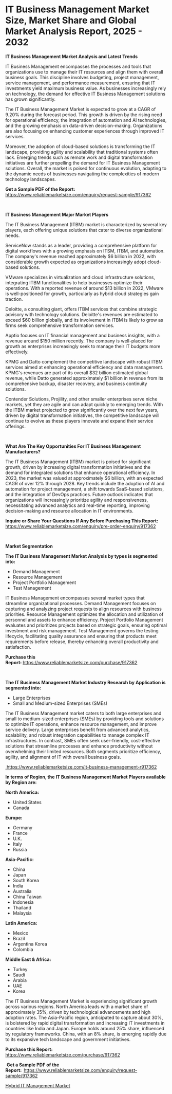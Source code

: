 <p><h1>IT Business Management Market Size, Market Share and Global Market Analysis Report, 2025 - 2032</h1></p><p><strong>IT Business Management Market Analysis and Latest Trends</strong></p>
<p><p>IT Business Management encompasses the processes and tools that organizations use to manage their IT resources and align them with overall business goals. This discipline involves budgeting, project management, service management, and performance measurement, ensuring that IT investments yield maximum business value. As businesses increasingly rely on technology, the demand for effective IT Business Management solutions has grown significantly.</p><p>The IT Business Management Market is expected to grow at a CAGR of 9.20% during the forecast period. This growth is driven by the rising need for operational efficiency, the integration of automation and AI technologies, and the growing emphasis on data-driven decision-making. Organizations are also focusing on enhancing customer experiences through improved IT services. </p><p>Moreover, the adoption of cloud-based solutions is transforming the IT landscape, providing agility and scalability that traditional systems often lack. Emerging trends such as remote work and digital transformation initiatives are further propelling the demand for IT Business Management solutions. Overall, the market is poised for continuous evolution, adapting to the dynamic needs of businesses navigating the complexities of modern technology landscapes.</p></p>
<p><strong>Get a Sample PDF of the Report:&nbsp;</strong> <a href="https://www.reliablemarketsize.com/enquiry/request-sample/917362?utm_campaign=2315&utm_medium=2&utm_source=Github&utm_content=ia&utm_term=05032025&utm_id=it-business-management">https://www.reliablemarketsize.com/enquiry/request-sample/917362</a></p>
<p>&nbsp;</p>
<p><strong>IT Business Management Major Market Players</strong></p>
<p><p>The IT Business Management (ITBM) market is characterized by several key players, each offering unique solutions that cater to diverse organizational needs. </p><p>ServiceNow stands as a leader, providing a comprehensive platform for digital workflows with a growing emphasis on ITSM, ITBM, and automation. The company's revenue reached approximately $6 billion in 2022, with considerable growth expected as organizations increasingly adopt cloud-based solutions.</p><p>VMware specializes in virtualization and cloud infrastructure solutions, integrating ITBM functionalities to help businesses optimize their operations. With a reported revenue of around $13 billion in 2022, VMware is well-positioned for growth, particularly as hybrid cloud strategies gain traction.</p><p>Deloitte, a consulting giant, offers ITBM services that combine strategic advisory with technology solutions. Deloitte's revenues are estimated to exceed $60 billion globally, and its involvement in ITBM is likely to grow as firms seek comprehensive transformation services.</p><p>Apptio focuses on IT financial management and business insights, with a revenue around $150 million recently. The company is well-placed for growth as enterprises increasingly seek to manage their IT budgets more effectively.</p><p>KPMG and Datto complement the competitive landscape with robust ITBM services aimed at enhancing operational efficiency and data management. KPMG's revenues are part of its overall $32 billion estimated global revenue, while Datto generated approximately $1 billion in revenue from its comprehensive backup, disaster recovery, and business continuity solutions.</p><p>Contender Solutions, Projility, and other smaller enterprises serve niche markets, yet they are agile and can adapt quickly to emerging trends. With the ITBM market projected to grow significantly over the next few years, driven by digital transformation initiatives, the competitive landscape will continue to evolve as these players innovate and expand their service offerings.</p></p>
<p>&nbsp;</p>
<p><strong>What Are The Key Opportunities For IT Business Management Manufacturers?</strong></p>
<p><p>The IT Business Management (ITBM) market is poised for significant growth, driven by increasing digital transformation initiatives and the demand for integrated solutions that enhance operational efficiency. In 2023, the market was valued at approximately $6 billion, with an expected CAGR of over 12% through 2028. Key trends include the adoption of AI and automation for project management, a shift towards SaaS-based solutions, and the integration of DevOps practices. Future outlook indicates that organizations will increasingly prioritize agility and responsiveness, necessitating advanced analytics and real-time reporting, improving decision-making and resource allocation in IT environments.</p></p>
<p><strong>Inquire or Share Your Questions If Any Before Purchasing This Report:</strong> <a href="https://www.reliablemarketsize.com/enquiry/pre-order-enquiry/917362?utm_campaign=2315&utm_medium=2&utm_source=Github&utm_content=ia&utm_term=05032025&utm_id=it-business-management">https://www.reliablemarketsize.com/enquiry/pre-order-enquiry/917362</a></p>
<p>&nbsp;</p>
<p><strong>Market Segmentation</strong></p>
<p><strong>The IT Business Management Market Analysis by types is segmented into:</strong></p>
<p><ul><li>Demand Management</li><li>Resource Management</li><li>Project Portfolio Management</li><li>Test Management</li></ul></p>
<p><p>IT Business Management encompasses several market types that streamline organizational processes. Demand Management focuses on capturing and analyzing project requests to align resources with business priorities. Resource Management optimizes the allocation and utilization of personnel and assets to enhance efficiency. Project Portfolio Management evaluates and prioritizes projects based on strategic goals, ensuring optimal investment and risk management. Test Management governs the testing lifecycle, facilitating quality assurance and ensuring that products meet requirements before release, thereby enhancing overall productivity and satisfaction.</p></p>
<p><strong>Purchase this Report:&nbsp;</strong><a href="https://www.reliablemarketsize.com/purchase/917362?utm_campaign=2315&utm_medium=2&utm_source=Github&utm_content=ia&utm_term=05032025&utm_id=it-business-management">https://www.reliablemarketsize.com/purchase/917362</a></p>
<p>&nbsp;</p>
<p><strong>The IT Business Management Market Industry Research by Application is segmented into:</strong></p>
<p><ul><li>Large Enterprises</li><li>Small and Medium-sized Enterprises (SMEs)</li></ul></p>
<p><p>The IT Business Management market caters to both large enterprises and small to medium-sized enterprises (SMEs) by providing tools and solutions to optimize IT operations, enhance resource management, and improve service delivery. Large enterprises benefit from advanced analytics, scalability, and robust integration capabilities to manage complex IT infrastructures. In contrast, SMEs often seek user-friendly, cost-effective solutions that streamline processes and enhance productivity without overwhelming their limited resources. Both segments prioritize efficiency, agility, and alignment of IT with overall business goals.</p></p>
<p><a href="https://www.reliablemarketsize.com/it-business-management-r917362?utm_campaign=2315&utm_medium=2&utm_source=Github&utm_content=ia&utm_term=05032025&utm_id=it-business-management">&nbsp;https://www.reliablemarketsize.com/it-business-management-r917362</a></p>
<p><strong>In terms of Region, the IT Business Management Market Players available by Region are:</strong></p>
<p>
    <p> <strong> North America: </strong>
        <ul>
            <li>United States</li>
            <li>Canada</li>
        </ul>
        </p> 
    <p> <strong> Europe: </strong>
        <ul>
            <li>Germany</li>
            <li>France</li>
            <li>U.K.</li>
            <li>Italy</li>
            <li>Russia</li>
        </ul>
        </p> 
    <p> <strong> Asia-Pacific: </strong>
        <ul>
            <li>China</li>
            <li>Japan</li>
            <li>South Korea</li>
            <li>India</li>
            <li>Australia</li>
            <li>China Taiwan</li>
            <li>Indonesia</li>
            <li>Thailand</li>
            <li>Malaysia</li>
        </ul>
        </p> 
    <p> <strong> Latin America: </strong>
        <ul>
            <li>Mexico</li>
            <li>Brazil</li>
            <li>Argentina Korea</li>
            <li>Colombia</li>
        </ul>
        </p> 
    <p> <strong> Middle East & Africa: </strong>
        <ul>
            <li>Turkey</li>
            <li>Saudi</li>
            <li>Arabia</li>
            <li>UAE</li>
            <li>Korea</li>
        </ul>
    </p>
    </p>
<p><p>The IT Business Management Market is experiencing significant growth across various regions. North America leads with a market share of approximately 35%, driven by technological advancements and high adoption rates. The Asia-Pacific region, anticipated to capture about 30%, is bolstered by rapid digital transformation and increasing IT investments in countries like India and Japan. Europe holds around 25% share, influenced by regulatory frameworks. China, with an 8% share, is emerging rapidly due to its expansive tech landscape and government initiatives.</p></p>
<p><strong>Purchase this Report: </strong><a href="https://www.reliablemarketsize.com/purchase/917362?utm_campaign=2315&utm_medium=2&utm_source=Github&utm_content=ia&utm_term=05032025&utm_id=it-business-management">https://www.reliablemarketsize.com/purchase/917362</a></p>
<p>&nbsp;<strong>Get a Sample PDF of the Report:&nbsp;&nbsp;</strong><a href="https://www.reliablemarketsize.com/enquiry/request-sample/917362?utm_campaign=2315&utm_medium=2&utm_source=Github&utm_content=ia&utm_term=05032025&utm_id=it-business-management">https://www.reliablemarketsize.com/enquiry/request-sample/917362</a></p>
<p><strong></strong></p>
<p><p><a href="https://github.com/skerretflossie9297/Market-Research-Report-List-1/blob/main/hybrid-it-management-market.md?utm_campaign=2315&utm_medium=2&utm_source=Github&utm_content=ia&utm_term=05032025&utm_id=it-business-management">Hybrid IT Management Market</a></p></p>